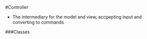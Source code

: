 #Controller
* The intermediary for the model and view, accpepting input and converting to commands

###Classes
